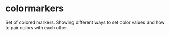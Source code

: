 # colormarkers
Set of colored markers. Showing different ways to set color values and how to pair colors with each other.
